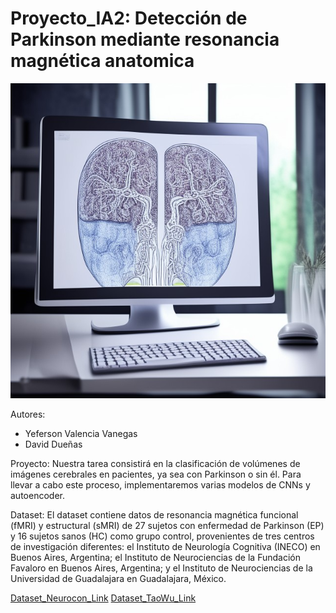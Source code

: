 # Proyecto_IA2: Detección de Parkinson mediante resonancia magnética anatomica
![Banner](Baner.jpeg)

Autores:
- Yeferson Valencia Vanegas
- David Dueñas

Proyecto:
Nuestra tarea consistirá en la clasificación de volúmenes de imágenes cerebrales en pacientes, ya sea con Parkinson o sin él. 
Para llevar a cabo este proceso, implementaremos varias modelos de CNNs y autoencoder.

Dataset:
El dataset contiene datos de resonancia magnética funcional (fMRI) y estructural (sMRI) de 27 sujetos con enfermedad de Parkinson (EP) 
y 16 sujetos sanos (HC) como grupo control, provenientes de tres centros de investigación diferentes: el Instituto de Neurología Cognitiva (INECO) en Buenos Aires, Argentina;
el Instituto de Neurociencias de la Fundación Favaloro en Buenos Aires, Argentina; 
y el Instituto de Neurociencias de la Universidad de Guadalajara en Guadalajara, México.


[Dataset_Neurocon_Link](https://fcp-indi.s3.amazonaws.com/data/Projects/INDI/umf_pd/neurocon.tar.gz)
[Dataset_TaoWu_Link](https://fcp-indi.s3.amazonaws.com/data/Projects/INDI/umf_pd/taowu.tar.gz)

